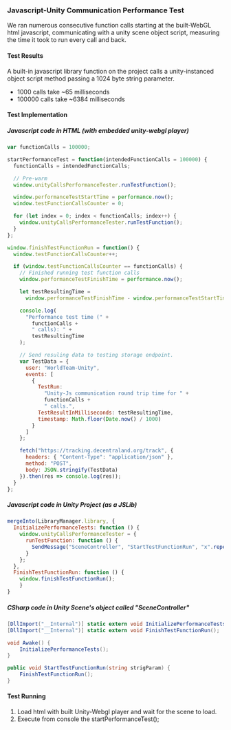### Javascript-Unity Communication Performance Test

We ran numerous consecutive function calls starting at the built-WebGL html javascript, communicating with a unity scene object script, measuring the time it took to run every call and back.

#### Test Results

A built-in javascript library function on the project calls a unity-instanced object script method passing a 1024 byte string parameter.

- 1000 calls take ~65 milliseconds
- 100000 calls take ~6384 milliseconds

#### Test Implementation

##### Javascript code in HTML (with embedded unity-webgl player)

```javascript
var functionCalls = 100000;

startPerformanceTest = function(intendedFunctionCalls = 100000) {
  functionCalls = intendedFunctionCalls;

  // Pre-warm
  window.unityCallsPerformanceTester.runTestFunction();

  window.performanceTestStartTime = performance.now();
  window.testFunctionCallsCounter = 0;

  for (let index = 0; index < functionCalls; index++) {
    window.unityCallsPerformanceTester.runTestFunction();
  }
};

window.finishTestFunctionRun = function() {
  window.testFunctionCallsCounter++;

  if (window.testFunctionCallsCounter == functionCalls) {
    // Finished running test function calls
    window.performanceTestFinishTime = performance.now();

    let testResultingTime =
      window.performanceTestFinishTime - window.performanceTestStartTime;

    console.log(
      "Performance test time (" +
        functionCalls +
        " calls): " +
        testResultingTime
    );

    // Send resuling data to testing storage endpoint.
    var TestData = {
      user: "WorldTeam-Unity",
      events: [
        {
          TestRun:
            "Unity-Js communication round trip time for " +
            functionCalls +
            " calls.",
          TestResultInMilliseconds: testResultingTime,
          timestamp: Math.floor(Date.now() / 1000)
        }
      ]
    };

    fetch("https://tracking.decentraland.org/track", {
      headers: { "Content-Type": "application/json" },
      method: "POST",
      body: JSON.stringify(TestData)
    }).then(res => console.log(res));
  }
};
```

##### Javascript code in Unity Project (as a JSLib)

```javascript
mergeInto(LibraryManager.library, {
  InitializePerformanceTests: function () {
    window.unityCallsPerformanceTester = {
      runTestFunction: function () {
        SendMessage("SceneController", "StartTestFunctionRun", "x".repeat(1024));
      }
    };
  },
  FinishTestFunctionRun: function () {
    window.finishTestFunctionRun();
	}
}
```

##### CSharp code in Unity Scene's object called "SceneController"

```cs
[DllImport("__Internal")] static extern void InitializePerformanceTests();
[DllImport("__Internal")] static extern void FinishTestFunctionRun();

void Awake() {
	InitializePerformanceTests();
}

public void StartTestFunctionRun(string strigParam) {
	FinishTestFunctionRun();
}
```

#### Test Running

1. Load html with built Unity-Webgl player and wait for the scene to load.
2. Execute from console the startPerformanceTest();
